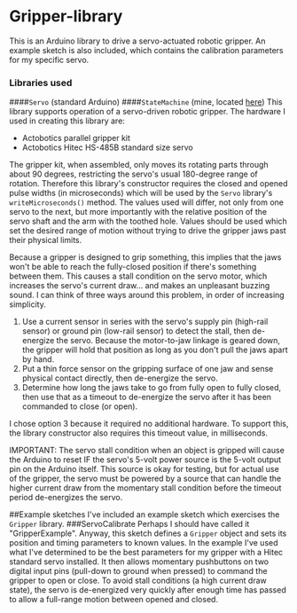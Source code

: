 # Gripper-library
This is an Arduino library to drive a servo-actuated robotic gripper.  An example sketch is also included, which contains the calibration parameters for my specific servo.
### Libraries used
####`Servo` (standard Arduino)
####`StateMachine` (mine, located [here](https://github.com/twrackers/StateMachine-library))
This library supports operation of a servo-driven robotic gripper.  The hardware I used in creating this library are:
- Actobotics parallel gripper kit
- Actobotics Hitec HS-485B standard size servo

The gripper kit, when assembled, only moves its rotating parts through about 90 degrees, restricting the servo's usual 180-degree range of rotation.  Therefore this library's constructor requires the closed and opened pulse widths (in microseconds) which will be used by the `Servo` library's `writeMicroseconds()` method.  The values used will differ, not only from one servo to the next, but more importantly with the relative position of the servo shaft and the arm with the toothed hole.  Values should be used which set the desired range of motion without trying to drive the gripper jaws past their physical limits.

Because a gripper is designed to grip something, this implies that the jaws won't be able to reach the fully-closed position if there's something between them.  This causes a stall condition on the servo motor, which increases the servo's current draw... and makes an unpleasant buzzing sound.  I can think of three ways around this problem, in order of increasing simplicity.
  1. Use a current sensor in series with the servo's supply pin (high-rail sensor) or ground pin (low-rail sensor) to detect the stall, then de-energize the servo.  Because the motor-to-jaw linkage is geared down, the gripper will hold that position as long as you don't pull the jaws apart by hand.
  2. Put a thin force sensor on the gripping surface of one jaw and sense physical contact directly, then de-energize the servo.
  3. Determine how long the jaws take to go from fully open to fully closed, then use that as a timeout to de-energize the servo after it has been commanded to close (or open).

I chose option 3 because it required no additional hardware.  To support this, the library constructor also requires this timeout value, in milliseconds.

IMPORTANT: The servo stall condition when an object is gripped will cause the Arduino to reset IF the servo's 5-volt power source is the 5-volt output pin on the Arduino itself.  This source is okay for testing, but for actual use of the gripper, the servo must be powered by a source that can handle the higher current draw from the momentary stall condition before the timeout period de-energizes the servo.

##Example sketches
I've included an example sketch which exercises the `Gripper` library.
###ServoCalibrate
Perhaps I should have called it "GripperExample".  Anyway, this sketch defines a `Gripper` object and sets its position and timing parameters to known values.  In the example I've used what I've determined to be the best parameters for my gripper with a Hitec standard servo installed.  It then allows momentary pushbuttons on two digital input pins (pull-down to ground when pressed) to command the gripper to open or close.  To avoid stall conditions (a high current draw state), the servo is de-energized very quickly after enough time has passed to allow a full-range motion between opened and closed.
